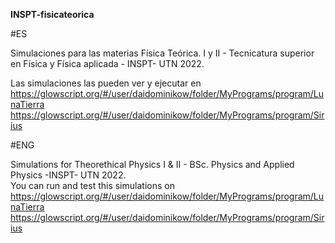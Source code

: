 **INSPT-fisicateorica**

#ES

Simulaciones para las materias Física Teórica. I y II - Tecnicatura superior en Física y Física aplicada - INSPT- UTN 2022.  

Las simulaciones las pueden ver y ejecutar en 
https://glowscript.org/#/user/daidominikow/folder/MyPrograms/program/LunaTierra
https://glowscript.org/#/user/daidominikow/folder/MyPrograms/program/Sirius

#ENG

Simulations for Theorethical Physics I & II - BSc. Physics and Applied Physics  -INSPT- UTN 2022.  
You can run and test this simulations on
https://glowscript.org/#/user/daidominikow/folder/MyPrograms/program/LunaTierra
https://glowscript.org/#/user/daidominikow/folder/MyPrograms/program/Sirius
